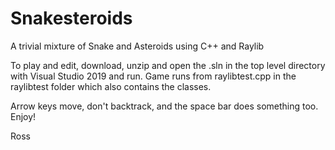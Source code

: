 # Snakesteroids
A trivial mixture of Snake and Asteroids using C++ and Raylib

To play and edit, download, unzip and open the .sln in the top level directory with Visual Studio 2019 and run. Game runs from raylibtest.cpp in the raylibtest folder which also contains the classes.

Arrow keys move, don't backtrack, and the space bar does something too. Enjoy!

Ross
